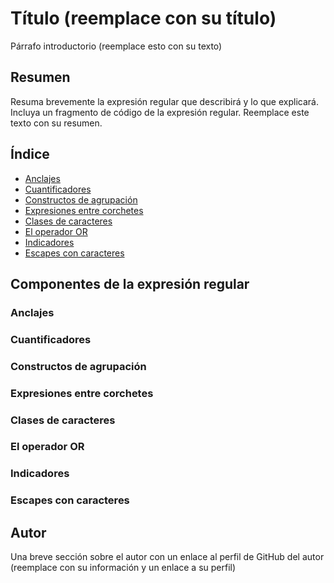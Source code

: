 # Título (reemplace con su título)

Párrafo introductorio (reemplace esto con su texto)

## Resumen

Resuma brevemente la expresión regular que describirá y lo que explicará. Incluya un fragmento de código de la expresión regular. Reemplace este texto con su resumen.

## Índice

- [Anclajes](#anclajes)
- [Cuantificadores](#cuantificadores)
- [Constructos de agrupación](#grouping-constructs)
- [Expresiones entre corchetes](#bracket-expressions)
- [Clases de caracteres](#character-classes)
- [El operador OR](#the-or-operator)
- [Indicadores](#flags)
- [Escapes con caracteres](#character-escapes)

## Componentes de la expresión regular

### Anclajes

### Cuantificadores

### Constructos de agrupación

### Expresiones entre corchetes

### Clases de caracteres

### El operador OR

### Indicadores

### Escapes con caracteres

## Autor

Una breve sección sobre el autor con un enlace al perfil de GitHub del autor (reemplace con su información y un enlace a su perfil)
